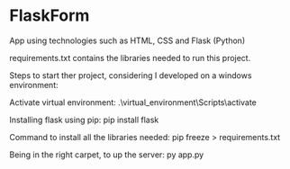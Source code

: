 # FlaskForm
App using technologies such as HTML, CSS and Flask (Python)

requirements.txt contains the libraries needed to run this project. 

Steps to start ther project, considering I developed on a windows environment:

Activate virtual environment: .\virtual_environment\Scripts\activate

Installing flask using pip: pip install flask

Command to install all the libraries needed: pip freeze > requirements.txt

Being in the right carpet, to up the server: py app.py

